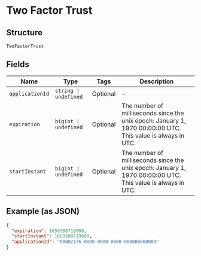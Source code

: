
# Two Factor Trust

## Structure

`TwoFactorTrust`

## Fields

| Name | Type | Tags | Description |
|  --- | --- | --- | --- |
| `applicationId` | `string \| undefined` | Optional | - |
| `expiration` | `bigint \| undefined` | Optional | The number of milliseconds since the unix epoch: January 1, 1970 00:00:00 UTC. This value is always in UTC. |
| `startInstant` | `bigint \| undefined` | Optional | The number of milliseconds since the unix epoch: January 1, 1970 00:00:00 UTC. This value is always in UTC. |

## Example (as JSON)

```json
{
  "expiration": 1659380719000,
  "startInstant": 1659380719000,
  "applicationId": "00002176-0000-0000-0000-000000000000"
}
```

